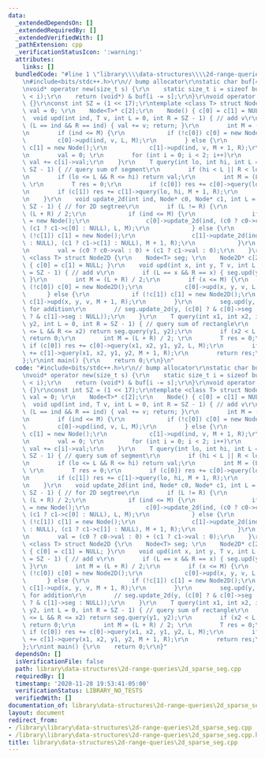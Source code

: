 ```yaml
---
data:
  _extendedDependsOn: []
  _extendedRequiredBy: []
  _extendedVerifiedWith: []
  _pathExtension: cpp
  _verificationStatusIcon: ':warning:'
  attributes:
    links: []
  bundledCode: "#line 1 \"library\\\\data-structures\\\\2d-range-queries\\\\2d_sparse_seg.cpp\"\
    \n#include<bits/stdc++.h>\r\n// bump allocator\r\nstatic char buf[450 << 20];\r\
    \nvoid* operator new(size_t s) {\r\n    static size_t i = sizeof buf;\r\n    assert(s\
    \ < i);\r\n    return (void*) & buf[i -= s];\r\n}\r\nvoid operator delete(void*)\
    \ {}\r\nconst int SZ = (1 << 17);\r\ntemplate <class T> struct Node {\r\n    T\
    \ val = 0; \r\n    Node<T>* c[2];\r\n    Node() { c[0] = c[1] = NULL; }\r\n  \
    \  void upd(int ind, T v, int L = 0, int R = SZ - 1) { // add v\r\n        if\
    \ (L == ind && R == ind) { val += v; return; }\r\n        int M = (L + R) / 2;\r\
    \n        if (ind <= M) {\r\n            if (!c[0]) c[0] = new Node();\r\n   \
    \         c[0]->upd(ind, v, L, M);\r\n        } else {\r\n            if (!c[1])\
    \ c[1] = new Node();\r\n            c[1]->upd(ind, v, M + 1, R);\r\n        }\r\
    \n        val = 0; \r\n        for (int i = 0; i < 2; i++)\r\n            if (c[i])\
    \ val += c[i]->val;\r\n    }\r\n    T query(int lo, int hi, int L = 0, int R =\
    \ SZ - 1) { // query sum of segment\r\n        if (hi < L || R < lo) return 0;\r\
    \n        if (lo <= L && R <= hi) return val;\r\n        int M = (L + R) / 2;\
    \ \r\n        T res = 0;\r\n        if (c[0]) res += c[0]->query(lo, hi, L, M);\r\
    \n        if (c[1]) res += c[1]->query(lo, hi, M + 1, R);\r\n        return res;\r\
    \n    }\r\n    void update_2d(int ind, Node* c0, Node* c1, int L = 0, int R =\
    \ SZ - 1) { // for 2D segtree\r\n        if (L != R) {\r\n            int M =\
    \ (L + R) / 2;\r\n            if (ind <= M) {\r\n                if (!c[0]) c[0]\
    \ = new Node();\r\n                c[0]->update_2d(ind, (c0 ? c0->c[0] : NULL),\
    \ (c1 ? c1->c[0] : NULL), L, M);\r\n            } else {\r\n                if\
    \ (!c[1]) c[1] = new Node();\r\n                c[1]->update_2d(ind, (c0 ? c0->c[1]\
    \ : NULL), (c1 ? c1->c[1] : NULL), M + 1, R);\r\n            }\r\n        } \r\
    \n        val = (c0 ? c0->val : 0) + (c1 ? c1->val : 0);\r\n    }\r\n};\r\ntemplate\
    \ <class T> struct Node2D {\r\n    Node<T> seg; \r\n    Node2D* c[2];\r\n    Node2D()\
    \ { c[0] = c[1] = NULL; }\r\n    void upd(int x, int y, T v, int L = 0, int R\
    \ = SZ - 1) { // add v\r\n        if (L == x && R == x) { seg.upd(y, v); return;\
    \ }\r\n        int M = (L + R) / 2;\r\n        if (x <= M) {\r\n            if\
    \ (!c[0]) c[0] = new Node2D();\r\n            c[0]->upd(x, y, v, L, M);\r\n  \
    \      } else {\r\n            if (!c[1]) c[1] = new Node2D();\r\n           \
    \ c[1]->upd(x, y, v, M + 1, R);\r\n        }\r\n        seg.upd(y, v); // only\
    \ for addition\r\n        // seg.update_2d(y, (c[0] ? & c[0]->seg : NULL), (c[1]\
    \ ? & c[1]->seg : NULL));\r\n    }\r\n    T query(int x1, int x2, int y1, int\
    \ y2, int L = 0, int R = SZ - 1) { // query sum of rectangle\r\n        if (x1\
    \ <= L && R <= x2) return seg.query(y1, y2);\r\n        if (x2 < L || R < x1)\
    \ return 0;\r\n        int M = (L + R) / 2; \r\n        T res = 0;\r\n       \
    \ if (c[0]) res += c[0]->query(x1, x2, y1, y2, L, M);\r\n        if (c[1]) res\
    \ += c[1]->query(x1, x2, y1, y2, M + 1, R);\r\n        return res;\r\n    }\r\n\
    };\r\nint main() {\r\n    return 0;\r\n}\n"
  code: "#include<bits/stdc++.h>\r\n// bump allocator\r\nstatic char buf[450 << 20];\r\
    \nvoid* operator new(size_t s) {\r\n    static size_t i = sizeof buf;\r\n    assert(s\
    \ < i);\r\n    return (void*) & buf[i -= s];\r\n}\r\nvoid operator delete(void*)\
    \ {}\r\nconst int SZ = (1 << 17);\r\ntemplate <class T> struct Node {\r\n    T\
    \ val = 0; \r\n    Node<T>* c[2];\r\n    Node() { c[0] = c[1] = NULL; }\r\n  \
    \  void upd(int ind, T v, int L = 0, int R = SZ - 1) { // add v\r\n        if\
    \ (L == ind && R == ind) { val += v; return; }\r\n        int M = (L + R) / 2;\r\
    \n        if (ind <= M) {\r\n            if (!c[0]) c[0] = new Node();\r\n   \
    \         c[0]->upd(ind, v, L, M);\r\n        } else {\r\n            if (!c[1])\
    \ c[1] = new Node();\r\n            c[1]->upd(ind, v, M + 1, R);\r\n        }\r\
    \n        val = 0; \r\n        for (int i = 0; i < 2; i++)\r\n            if (c[i])\
    \ val += c[i]->val;\r\n    }\r\n    T query(int lo, int hi, int L = 0, int R =\
    \ SZ - 1) { // query sum of segment\r\n        if (hi < L || R < lo) return 0;\r\
    \n        if (lo <= L && R <= hi) return val;\r\n        int M = (L + R) / 2;\
    \ \r\n        T res = 0;\r\n        if (c[0]) res += c[0]->query(lo, hi, L, M);\r\
    \n        if (c[1]) res += c[1]->query(lo, hi, M + 1, R);\r\n        return res;\r\
    \n    }\r\n    void update_2d(int ind, Node* c0, Node* c1, int L = 0, int R =\
    \ SZ - 1) { // for 2D segtree\r\n        if (L != R) {\r\n            int M =\
    \ (L + R) / 2;\r\n            if (ind <= M) {\r\n                if (!c[0]) c[0]\
    \ = new Node();\r\n                c[0]->update_2d(ind, (c0 ? c0->c[0] : NULL),\
    \ (c1 ? c1->c[0] : NULL), L, M);\r\n            } else {\r\n                if\
    \ (!c[1]) c[1] = new Node();\r\n                c[1]->update_2d(ind, (c0 ? c0->c[1]\
    \ : NULL), (c1 ? c1->c[1] : NULL), M + 1, R);\r\n            }\r\n        } \r\
    \n        val = (c0 ? c0->val : 0) + (c1 ? c1->val : 0);\r\n    }\r\n};\r\ntemplate\
    \ <class T> struct Node2D {\r\n    Node<T> seg; \r\n    Node2D* c[2];\r\n    Node2D()\
    \ { c[0] = c[1] = NULL; }\r\n    void upd(int x, int y, T v, int L = 0, int R\
    \ = SZ - 1) { // add v\r\n        if (L == x && R == x) { seg.upd(y, v); return;\
    \ }\r\n        int M = (L + R) / 2;\r\n        if (x <= M) {\r\n            if\
    \ (!c[0]) c[0] = new Node2D();\r\n            c[0]->upd(x, y, v, L, M);\r\n  \
    \      } else {\r\n            if (!c[1]) c[1] = new Node2D();\r\n           \
    \ c[1]->upd(x, y, v, M + 1, R);\r\n        }\r\n        seg.upd(y, v); // only\
    \ for addition\r\n        // seg.update_2d(y, (c[0] ? & c[0]->seg : NULL), (c[1]\
    \ ? & c[1]->seg : NULL));\r\n    }\r\n    T query(int x1, int x2, int y1, int\
    \ y2, int L = 0, int R = SZ - 1) { // query sum of rectangle\r\n        if (x1\
    \ <= L && R <= x2) return seg.query(y1, y2);\r\n        if (x2 < L || R < x1)\
    \ return 0;\r\n        int M = (L + R) / 2; \r\n        T res = 0;\r\n       \
    \ if (c[0]) res += c[0]->query(x1, x2, y1, y2, L, M);\r\n        if (c[1]) res\
    \ += c[1]->query(x1, x2, y1, y2, M + 1, R);\r\n        return res;\r\n    }\r\n\
    };\r\nint main() {\r\n    return 0;\r\n}"
  dependsOn: []
  isVerificationFile: false
  path: library\data-structures\2d-range-queries\2d_sparse_seg.cpp
  requiredBy: []
  timestamp: '2020-11-28 19:53:41-05:00'
  verificationStatus: LIBRARY_NO_TESTS
  verifiedWith: []
documentation_of: library\data-structures\2d-range-queries\2d_sparse_seg.cpp
layout: document
redirect_from:
- /library\library\data-structures\2d-range-queries\2d_sparse_seg.cpp
- /library\library\data-structures\2d-range-queries\2d_sparse_seg.cpp.html
title: library\data-structures\2d-range-queries\2d_sparse_seg.cpp
---
```

